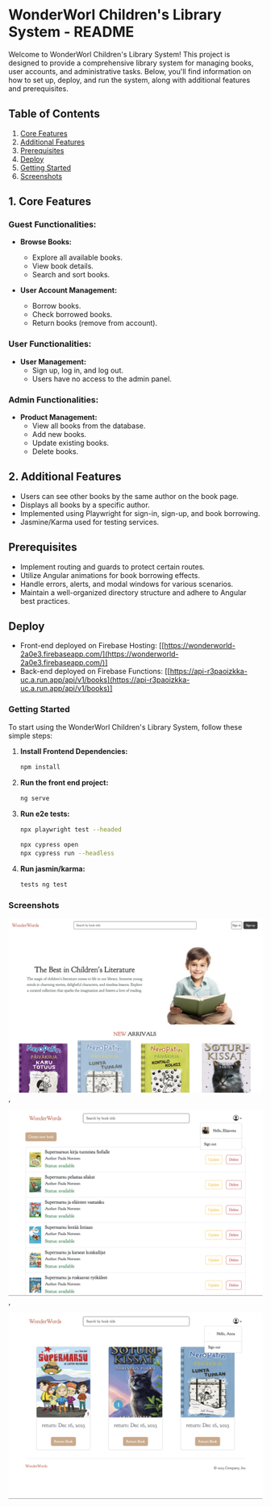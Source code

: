 # WonderWorl Children's Library System - README

Welcome to WonderWorl Children's Library System! This project is designed to provide a comprehensive library system for managing books, user accounts, and administrative tasks. Below, you'll find information on how to set up, deploy, and run the system, along with additional features and prerequisites.

## Table of Contents

1.  [Core Features](https://chat.openai.com/c/9e0c0392-59e5-43fb-8511-7b5d1abe0df2#1-core-features)
2.  [Additional Features](https://chat.openai.com/c/9e0c0392-59e5-43fb-8511-7b5d1abe0df2#2-additional-features)
3.  [Prerequisites](https://chat.openai.com/c/9e0c0392-59e5-43fb-8511-7b5d1abe0df2#prerequisites)
4.  [Deploy](https://chat.openai.com/c/9e0c0392-59e5-43fb-8511-7b5d1abe0df2#deploy)
5.  [Getting Started](https://chat.openai.com/c/9e0c0392-59e5-43fb-8511-7b5d1abe0df2#getting-started)
6.  [Screenshots](https://chat.openai.com/c/9e0c0392-59e5-43fb-8511-7b5d1abe0df2#screenshots)

## 1. Core Features

### Guest Functionalities:

- **Browse Books:**

  - Explore all available books.
  - View book details.
  - Search and sort books.

- **User Account Management:**

  - Borrow books.
  - Check borrowed books.
  - Return books (remove from account).

### User Functionalities:

- **User Management:**
  - Sign up, log in, and log out.
  - Users have no access to the admin panel.

### Admin Functionalities:

- **Product Management:**
  - View all books from the database.
  - Add new books.
  - Update existing books.
  - Delete books.

## 2. Additional Features

- Users can see other books by the same author on the book page.
- Displays all books by a specific author.
- Implemented using Playwright for sign-in, sign-up, and book borrowing.
- Jasmine/Karma used for testing services.

## Prerequisites

- Implement routing and guards to protect certain routes.
- Utilize Angular animations for book borrowing effects.
- Handle errors, alerts, and modal windows for various scenarios.
- Maintain a well-organized directory structure and adhere to Angular best practices.

## Deploy

- Front-end deployed on Firebase Hosting: [[https://wonderworld-2a0e3.firebaseapp.com/](https://wonderworld-2a0e3.firebaseapp.com/)]
- Back-end deployed on Firebase Functions: [[https://api-r3paoizkka-uc.a.run.app/api/v1/books](https://api-r3paoizkka-uc.a.run.app/api/v1/books)]

### Getting Started

To start using the WonderWorl Children's Library System, follow these simple steps:

1.  **Install Frontend Dependencies:**

    ```bash
    npm install

    ```

2.  **Run the front end project:**

    ```bash
    ng serve

    ```

3.  **Run e2e tests:**

    ```bash
    npx playwright test --headed
    ```

    ```bash
    npx cypress open
    npx cypress run --headless
    ```

4.  **Run jasmin/karma:**

    ```bash
    tests ng test
    ```

### Screenshots

![Homepage](src/assets/homepage.png),

![Admin Panel](src/assets/admin.png),

![User Account Management](src/assets/user.png)

```

```
